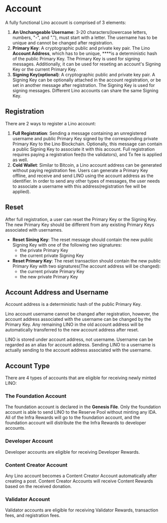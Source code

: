 # Account

A fully functional Lino account is comprised of 3 elements:

1. **An Unchangeable Username**: 3-20 characters(lowercase letters, numbers, "-", and "."), must start with a letter. The username has to be unique and cannot be changed after registration.
2. **Primary Key**: A cryptographic public and private key pair. The Lino **Account Address**, which has to be unique, ****is a deterministic hash of the public Primary Key. The Primary Key is used for signing messages. Additionally, it can be used for reseting an account's Signing Key or the current Primary Key.
3. **Signing Key(optional)**: A cryptographic public and private key pair. A Signing Key can be optionally attached in the account registration, or be set in another message after registration. The Signing Key is used for signing messages. Different Lino accounts can share the same Signing Key.

## Registration

There are 2 ways to register a Lino account:

1. **Full Registration**: Sending a message containing an unregistered username and public Primary Key signed by the corresponding private Primary Key to the Lino Blockchain. Optionally, this message can contain a public Signing Key to associate it with this account. Full registration requires paying a registration fee(to the validators), and Tx fee is applied as well.
2. **Cold Wallet**: Similar to Bitcoin, a Lino account address can be generated without paying registration fee. Users can generate a Primary Key offline, and receive and send LINO using the account address as the identifier. In order to send any other types of messages, the user needs to associate a username with this address(registration fee will be applied).

## Reset

After full registration, a user can reset the Primary Key or the Signing Key. The new Primary Key should be different from any existing Primary Keys associated with usernames.

- **Reset Sining Key**: The reset message should contain the new public Signing Key with one of the following two signatures:
    - the private Primary Key
    - the current private Signing Key
- **Reset Primary Key**: The reset transaction should contain the new public Primary Key with two signatures(The account address will be changed):
    - the current private Primary Key
    - the new private Primary Key

## Account Address and Username

Account address is a deterministic hash of the public Primary Key.

Lino account username cannot be changed after registration, however, the account address associated with the username can be changed by the Primary Key. Any remaining LINO in the old account address will be automatically transferred to the new account address after reset.

LINO is stored under account address, not username. Username can be regarded as an alias for account address. Sending LINO to a username is actually sending to the account address associated with the username.

## Account Type

There are 4 types of accounts that are eligible for receiving newly minted LINO:

### **The Foundation Account**

The foundation account is declared in the **Genesis File**. Only the foundation account is able to send LINO to the Reserve Pool without minting any IDA. All of the Infra Rewards will go to the foundation account, and the foundation account will distribute the the Infra Rewards to developer accounts.

### **Developer Account**

Developer accounts are eligible for receiving Developer Rewards.

### **Content Creator Account**

Any Lino account becomes a Content Creator Account automatically after creating a post. Content Creator Accounts will receive Content Rewards based on the received donation.

### **Validator Account**

Validator accounts are eligible for receiving Validator Rewards, transaction fees, and registration fees.
